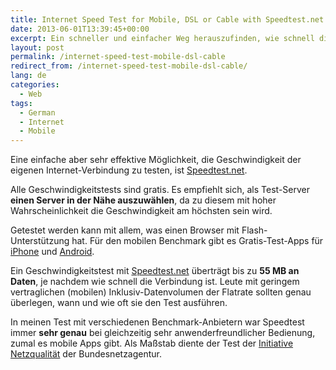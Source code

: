 ```yaml
---
title: Internet Speed Test for Mobile, DSL or Cable with Speedtest.net
date: 2013-06-01T13:39:45+00:00
excerpt: Ein schneller und einfacher Weg herauszufinden, wie schnell die Internet-Verbindung ist. Mobile Nutzer sollten dabei den Datenverbrauch kennen.
layout: post
permalink: /internet-speed-test-mobile-dsl-cable
redirect_from: /internet-speed-test-mobile-dsl-cable/
lang: de
categories:
  - Web
tags:
  - German
  - Internet
  - Mobile
---
```

Eine einfache aber sehr effektive Möglichkeit, die Geschwindigkeit der eigenen Internet-Verbindung zu testen, ist [Speedtest.net](http://www.speedtest.net/).

Alle Geschwindigkeitstests sind gratis. Es empfiehlt sich, als Test-Server **einen Server in der Nähe auszuwählen**, da zu diesem mit hoher Wahrscheinlichkeit die Geschwindigkeit am höchsten sein wird.

Getestet werden kann mit allem, was einen Browser mit Flash-Unterstützung hat. Für den mobilen Benchmark gibt es Gratis-Test-Apps für [iPhone](https://itunes.apple.com/de/app/speedtest-net-mobile-speed/id300704847?mt=8) und [Android](https://play.google.com/store/apps/details?id=org.zwanoo.android.speedtest).

Ein Geschwindigkeitstest mit [Speedtest.net](http://www.speedtest.net/) überträgt bis zu **55 MB an Daten**, je nachdem wie schnell die Verbindung ist. Leute mit geringem vertraglichen (mobilen) Inklusiv-Datenvolumen der Flatrate sollten genau überlegen, wann und wie oft sie den Test ausführen.

In meinen Test mit verschiedenen Benchmark-Anbietern war Speedtest immer **sehr genau** bei gleichzeitig sehr anwenderfreundlicher Bedienung, zumal es mobile Apps gibt. Als Maßstab diente der Test der [Initiative Netzqualität](https://breitbandmessung.de/startseite/) der Bundesnetzagentur.